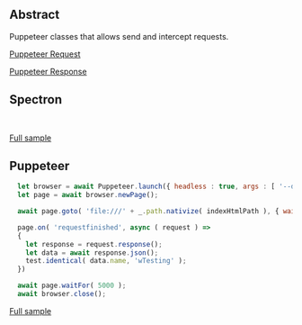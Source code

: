 ## Abstract
Puppeteer classes that allows send and intercept requests.

[Puppeteer Request](https://pptr.dev/#?product=Puppeteer&version=v2.0.0&show=api-class-request)

[Puppeteer Response](https://pptr.dev/#?product=Puppeteer&version=v2.0.0&show=api-class-response)

## Spectron
```javascript
  
```
[Full sample](../../../sample/spectron/RequestResponse.test.s)

## Puppeteer

```javascript
  let browser = await Puppeteer.launch({ headless : true, args : [ '--disable-web-security' ] });
  let page = await browser.newPage();

  await page.goto( 'file:///' + _.path.nativize( indexHtmlPath ), { waitUntil : 'load' } );

  page.on( 'requestfinished', async ( request ) =>
  {
    let response = request.response();
    let data = await response.json();
    test.identical( data.name, 'wTesting' );
  })

  await page.waitFor( 5000 );
  await browser.close();
```
[Full sample](../../../sample/puppeteer/RequestResponse.test.s)
